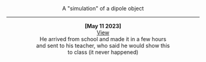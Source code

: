 <div align='center'>
  A "simulation" of a dipole object

  ---

  __[May 11 2023]__  
  [View](https://alaanvv-dipole.netlify.app)  
  He arrived from school and made it in a few hours  
  and sent to his teacher, who said he would show this  
  to class (it never happened)
</div>
